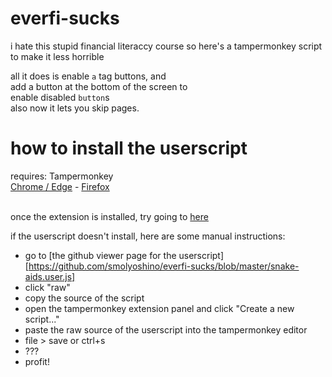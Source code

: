 # everfi-sucks
i hate this stupid financial literaccy course so here's a tampermonkey script to make it less horrible

all it does is enable `a` tag buttons, and<br>add a button at the bottom of the screen to<br>enable disabled `button`s<br>
also now it lets you skip pages.

# how to install the userscript

requires: Tampermonkey<br>
[Chrome / Edge](https://chrome.google.com/webstore/detail/tampermonkey/dhdgffkkebhmkfjojejmpbldmpobfkfo?hl=en) - [Firefox](https://addons.mozilla.org/en-US/firefox/addon/tampermonkey/)<br>
<br>

once the extension is installed, try going to [here](https://raw.githubusercontent.com/smolyoshino/everfi-sucks/master/snake-aids.user.js)

if the userscript doesn't install, here are some manual instructions:
* go to [the github viewer page for the userscript][https://github.com/smolyoshino/everfi-sucks/blob/master/snake-aids.user.js]
* click "raw"
* copy the source of the script
* open the tampermonkey extension panel and click "Create a new script..."
* paste the raw source of the userscript into the tampermonkey editor
* file > save or ctrl+s
* ???
* profit!
